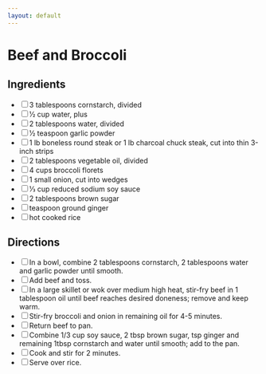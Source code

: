 ```yaml
---
layout: default
---
```


# Beef and Broccoli

<div class="ingredients">
<h2>Ingredients</h2>
    <ul class="ingredient-list">
        <li><label><input type="checkbox">3 tablespoons cornstarch, divided</label></li>
        <li><label><input type="checkbox">1⁄2 cup water, plus</label></li>
        <li><label><input type="checkbox">2 tablespoons water, divided</label></li>
        <li><label><input type="checkbox">1⁄2 teaspoon garlic powder</label></li>
        <li><label><input type="checkbox">1 lb boneless round steak or 1 lb charcoal chuck steak, cut into thin 3-inch strips</label></li>
        <li><label><input type="checkbox">2 tablespoons vegetable oil, divided</label></li>
        <li><label><input type="checkbox">4 cups broccoli florets</label></li>
        <li><label><input type="checkbox">1 small onion, cut into wedges</label></li>
        <li><label><input type="checkbox">1⁄3 cup reduced sodium soy sauce</label></li>
        <li><label><input type="checkbox">2 tablespoons brown sugar</label></li>
        <li><label><input type="checkbox">teaspoon ground ginger</label></li>
        <li><label><input type="checkbox">hot cooked rice</label></li>
    </ul>
</div>

<div class="directions">
<h2>Directions</h2>
    <ul class="direction-list">
        <li><label><input type="checkbox">In a bowl, combine 2 tablespoons cornstarch, 2 tablespoons water and garlic powder until smooth.</label></li>
        <li><label><input type="checkbox">Add beef and toss.</label></li>
        <li><label><input type="checkbox">In a large skillet or wok over medium high heat, stir-fry beef in 1 tablespoon oil until beef reaches desired doneness; remove and keep warm.</label></li>
        <li><label><input type="checkbox">Stir-fry broccoli and onion in remaining oil for 4-5 minutes.</label></li>
        <li><label><input type="checkbox">Return beef to pan.</label></li>
        <li><label><input type="checkbox">Combine 1/3 cup soy sauce, 2 tbsp brown sugar, tsp ginger and remaining 1tbsp cornstarch and water until smooth; add to the pan.</label></li>
        <li><label><input type="checkbox">Cook and stir for 2 minutes.</label></li>
        <li><label><input type="checkbox">Serve over rice.</label></li>
    </ul>
</div>
